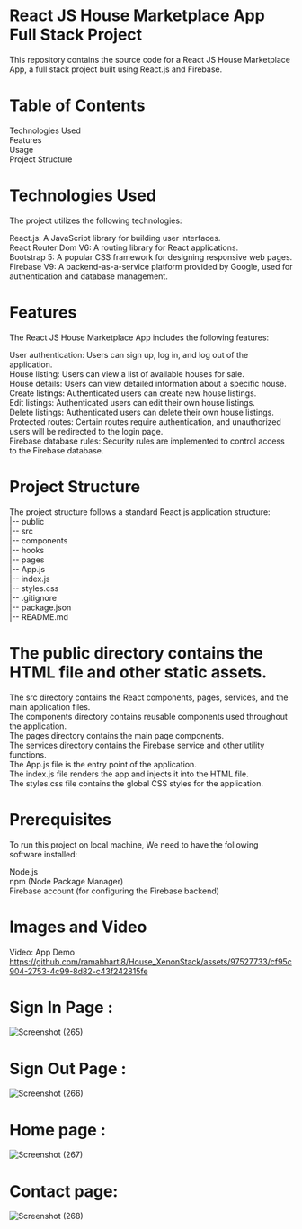 # React JS House Marketplace App Full Stack Project
This repository contains the source code for a React JS House Marketplace App, a full stack project built using React.js and Firebase. <br />

# Table of Contents
Technologies Used<br />
Features<br />
Usage<br />
Project Structure<br />

# Technologies Used
The project utilizes the following technologies:<br />

React.js: A JavaScript library for building user interfaces.<br />
React Router Dom V6: A routing library for React applications.<br />
Bootstrap 5: A popular CSS framework for designing responsive web pages.<br />
Firebase V9: A backend-as-a-service platform provided by Google, used for authentication and database management.<br />

# Features
The React JS House Marketplace App includes the following features:<br />

User authentication: Users can sign up, log in, and log out of the application.<br />
House listing: Users can view a list of available houses for sale.<br />
House details: Users can view detailed information about a specific house.<br />
Create listings: Authenticated users can create new house listings.<br />
Edit listings: Authenticated users can edit their own house listings.<br />
Delete listings: Authenticated users can delete their own house listings.<br />
Protected routes: Certain routes require authentication, and unauthorized users will be redirected to the login page.<br />
Firebase database rules: Security rules are implemented to control access to the Firebase database.<br />

# Project Structure
The project structure follows a standard React.js application structure:<br />
|-- public<br />
|-- src<br />
	|-- components<br />
	|-- hooks<br />
	|-- pages<br />
	|-- App.js<br />
	|-- index.js<br />
    |-- styles.css<br />
|-- .gitignore<br />
|-- package.json<br />
|-- README.md<br />

# The public directory contains the HTML file and other static assets.
The src directory contains the React components, pages, services, and the main application files.<br />
The components directory contains reusable components used throughout the application.<br />
The pages directory contains the main page components.<br />
The services directory contains the Firebase service and other utility functions.<br />
The App.js file is the entry point of the application.<br />
The index.js file renders the app and injects it into the HTML file.<br />
The styles.css file contains the global CSS styles for the application.<br />

# Prerequisites
To run this project on local machine, We need to have the following software installed:<br />

Node.js<br />
npm (Node Package Manager)<br />
Firebase account (for configuring the Firebase backend)<br />

# Images and Video
Video: App Demo<br />
https://github.com/ramabharti8/House_XenonStack/assets/97527733/cf95c904-2753-4c99-8d82-c43f242815fe

# Sign In Page :<br /> 
![Screenshot (265)](https://github.com/ramabharti8/House_XenonStack/assets/97527733/b8be03e5-bbb5-453a-8df8-9f6df1703ad7) <br /> 

# Sign Out Page :<br /> 
![Screenshot (266)](https://github.com/ramabharti8/House_XenonStack/assets/97527733/4d964040-ad07-4a6b-89c2-4f132b79f9b7)<br /> 

# Home page :<br /> 
![Screenshot (267)](https://github.com/ramabharti8/House_XenonStack/assets/97527733/b77ab0b5-3d50-465b-b6eb-aa1854e0a657)<br /> 

# Contact page: <br /> 
![Screenshot (268)](https://github.com/ramabharti8/House_XenonStack/assets/97527733/b11c5c3d-f05c-427e-8f84-98b5a5a088dd)


